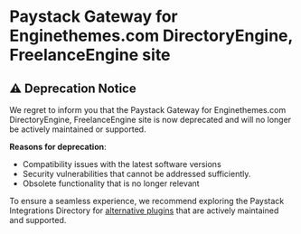 # Paystack Gateway for Enginethemes.com DirectoryEngine, FreelanceEngine site


## :warning: **Deprecation Notice**

We regret to inform you that the Paystack Gateway for Enginethemes.com DirectoryEngine, FreelanceEngine site is now deprecated and will no longer be actively maintained or supported.

**Reasons for deprecation**:
- Compatibility issues with the latest software versions
- Security vulnerabilities that cannot be addressed sufficiently.
- Obsolete functionality that is no longer relevant

To ensure a seamless experience, we recommend exploring the Paystack Integrations Directory for [alternative plugins](https://paystack.com/gh/integrations#) that are actively maintained and supported.